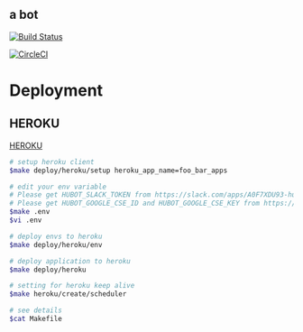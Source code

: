 a bot
---

[![Build Status](https://travis-ci.com/ara-ta3/jpi.svg?branch=master)](https://travis-ci.com/ara-ta3/jpi)

[![CircleCI](https://circleci.com/gh/ara-ta3/jpi/tree/master.svg?style=svg)](https://circleci.com/gh/ara-ta3/jpi/tree/master)

# Deployment

## HEROKU

[HEROKU](https://id.heroku.com/login)

```zsh
# setup heroku client
$make deploy/heroku/setup heroku_app_name=foo_bar_apps

# edit your env variable
# Please get HUBOT_SLACK_TOKEN from https://slack.com/apps/A0F7XDU93-hubot
# Please get HUBOT_GOOGLE_CSE_ID and HUBOT_GOOGLE_CSE_KEY from https://cse.google.com/cse/create/new
$make .env
$vi .env

# deploy envs to heroku
$make deploy/heroku/env

# deploy application to heroku
$make deploy/heroku

# setting for heroku keep alive
$make heroku/create/scheduler

# see details
$cat Makefile
```
